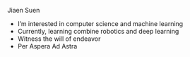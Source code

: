 Jiaen Suen
-   I’m interested in computer science and machine learning
-   Currently, learning combine robotics and deep learning
-   Witness the will of endeavor
-   Per Aspera Ad Astra
 
